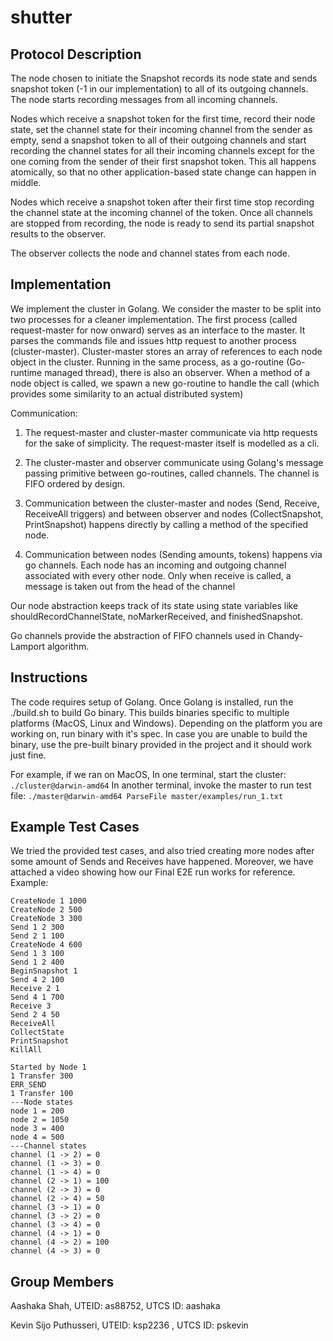 # shutter

## Protocol Description
The node chosen to initiate the Snapshot records its node state and sends snapshot token (-1 in our implementation) to all of its outgoing channels. The node starts recording messages from all incoming channels.

Nodes which receive a snapshot token for the first time, record their node state, set the channel state for their incoming channel from the sender as empty, send a snapshot token to all of their outgoing channels and start recording the channel states for all their incoming channels except for the one coming from the sender of their first snapshot token. This all happens atomically, so that no other application-based state change can happen in middle.

Nodes which receive a snapshot token after their first time stop recording the channel state at the incoming channel of the token. Once all channels are stopped from recording, the node is ready to send its partial snapshot results to the observer.

The observer collects the node and channel states from each node.

## Implementation
We implement the cluster in Golang. We consider the master to be split into two processes for a cleaner implementation. The first process (called request-master for now onward) serves as an interface to the master. It parses the commands file and issues http request to another process (cluster-master). Cluster-master stores an array of references to each node object in the cluster. Running in the same process, as a go-routine (Go-runtime managed thread), there is also an observer. When a method of a node object is called, we spawn a new go-routine to handle the call (which provides some similarity to an actual distributed system)

Communication:

1. The request-master and cluster-master communicate via http requests for the sake of simplicity. The request-master itself is modelled as a cli.

2. The cluster-master and observer communicate using Golang's message passing primitive between go-routines, called channels. The channel is FIFO ordered by design.

3. Communication between the cluster-master and nodes (Send, Receive, ReceiveAll triggers) and between observer and nodes (CollectSnapshot, PrintSnapshot) happens directly by calling a method of the specified node.

4. Communication between nodes (Sending amounts, tokens) happens via go channels. Each node has an incoming and outgoing channel associated with every other node. Only when receive is called, a message is taken out from the head of the channel

Our node abstraction keeps track of its state using state variables like shouldRecordChannelState, noMarkerReceived, and finishedSnapshot.

Go channels provide the abstraction of FIFO channels used in Chandy-Lamport algorithm.

## Instructions
The code requires setup of Golang.
Once Golang is installed, run the ./build.sh to build Go binary. This builds binaries specific to multiple platforms (MacOS, Linux and Windows). Depending on the platform you are working on, run binary with it's spec.
In case you are unable to build the binary, use the pre-built binary provided in the project and it should work just fine.

For example, if we ran on MacOS,
In one terminal, start the cluster:  `./cluster@darwin-amd64`
In another terminal, invoke the master to run test file: `./master@darwin-amd64 ParseFile master/examples/run_1.txt`

## Example Test Cases
We tried the provided test cases, and also tried creating more nodes after some amount of Sends and Receives have happened. Moreover, we have attached a video showing how our Final E2E run works for reference.
Example:
```
CreateNode 1 1000
CreateNode 2 500
CreateNode 3 300
Send 1 2 300
Send 2 1 100
CreateNode 4 600
Send 1 3 100
Send 1 2 400
BeginSnapshot 1
Send 4 2 100
Receive 2 1
Send 4 1 700
Receive 3
Send 2 4 50
ReceiveAll
CollectState
PrintSnapshot
KillAll
```
```
Started by Node 1
1 Transfer 300
ERR_SEND
1 Transfer 100
---Node states
node 1 = 200
node 2 = 1050
node 3 = 400
node 4 = 500
---Channel states
channel (1 -> 2) = 0
channel (1 -> 3) = 0
channel (1 -> 4) = 0
channel (2 -> 1) = 100
channel (2 -> 3) = 0
channel (2 -> 4) = 50
channel (3 -> 1) = 0
channel (3 -> 2) = 0
channel (3 -> 4) = 0
channel (4 -> 1) = 0
channel (4 -> 2) = 100
channel (4 -> 3) = 0
```

## Group Members
Aashaka Shah, UTEID: as88752, UTCS ID: aashaka

Kevin Sijo Puthusseri, UTEID: ksp2236 , UTCS ID: pskevin
